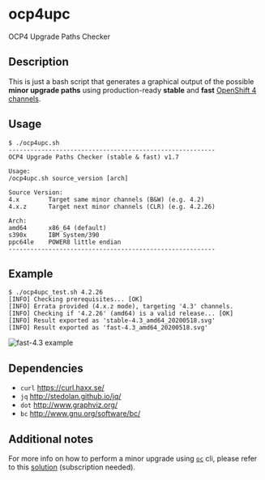 # ocp4upc
OCP4 Upgrade Paths Checker
## Description
This is just a bash script that generates a graphical output of the possible **minor upgrade paths** using production-ready **stable** and **fast** [OpenShift 4 channels](https://docs.openshift.com/container-platform/4.4/updating/updating-cluster-between-minor.html#understanding-upgrade-channels_updating-cluster-between-minor).
## Usage
~~~
$ ./ocp4upc.sh
---------------------------------------------------------
OCP4 Upgrade Paths Checker (stable & fast) v1.7

Usage:
/ocp4upc.sh source_version [arch]

Source Version:
4.x        Target same minor channels (B&W) (e.g. 4.2)
4.x.z      Target next minor channels (CLR) (e.g. 4.2.26)

Arch:
amd64      x86_64 (default)
s390x      IBM System/390
ppc64le    POWER8 little endian
---------------------------------------------------------
~~~
## Example
~~~
$ ./ocp4upc_test.sh 4.2.26
[INFO] Checking prerequisites... [OK] 
[INFO] Errata provided (4.x.z mode), targeting '4.3' channels.
[INFO] Checking if '4.2.26' (amd64) is a valid release... [OK] 
[INFO] Result exported as 'stable-4.3_amd64_20200518.svg'
[INFO] Result exported as 'fast-4.3_amd64_20200518.svg'
~~~
![fast-4.3 example](https://github.com/pamoedom/ocp4upc/blob/master/examples/fast-4.3_amd64_20200518.png)
## Dependencies
- `curl` <https://curl.haxx.se/>
- `jq` <http://stedolan.github.io/jq/>
- `dot` <http://www.graphviz.org/>
- `bc` <http://www.gnu.org/software/bc/>
## Additional notes
For more info on how to perform a minor upgrade using [`oc`](https://mirror.openshift.com/pub/openshift-v4/clients/ocp/latest/) cli, please refer to this [solution](https://access.redhat.com/solutions/4606811) (subscription needed).

